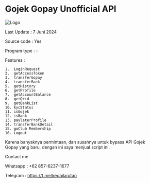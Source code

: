# Gojek Gopay Unofficial API

![Logo](https://www.jto.co.id/wp-content/uploads/2023/11/gopay-logo.png)

Last Update : 7 Juni 2024

Source code : Yes

Program type : -

Features :

    1.  LoginRequest
    2.  getAccessToken
    3.  transferGopay
    4.  transferBank
    5.  getHistory
    6.  getProfile
    7.  getAccountBalance
    8.  getQrid
    9.  getBankList
    10. kycStatus
    11. isGojek
    12. isBank
    13. paylaterProfile
    14. transferBankDetail
    15. goClub Membership
    16. Logout

Karena banyaknya permintaan, dan susahnya untuk bypass API Gojek Gopay yang baru, dengan ini saya menjual script ini.



Contact me

Whatsapp : +62 857-6237-1677

Telegram : https://t.me/kedailarutan
